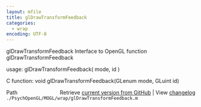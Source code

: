 ```yaml
---
layout: mfile
title: glDrawTransformFeedback
categories:
  - wrap
encoding: UTF-8
---
```


glDrawTransformFeedback  Interface to OpenGL function glDrawTransformFeedback

usage:  glDrawTransformFeedback\( mode, id \)

C function:  void glDrawTransformFeedback\(GLenum mode, GLuint id\)


<div class="code_header" style="text-align:right;">
  <span style="float:left;">Path&nbsp;&nbsp;</span> <span class="counter">Retrieve <a href=
  "https://raw.github.com/Psychtoolbox-3/Psychtoolbox-3/beta/./PsychOpenGL/MOGL/wrap/glDrawTransformFeedback.m">current version from GitHub</a> | View <a href=
  "https://github.com/Psychtoolbox-3/Psychtoolbox-3/commits/beta/./PsychOpenGL/MOGL/wrap/glDrawTransformFeedback.m">changelog</a></span>
</div>
<div class="code">
  <code>./PsychOpenGL/MOGL/wrap/glDrawTransformFeedback.m</code>
</div>
